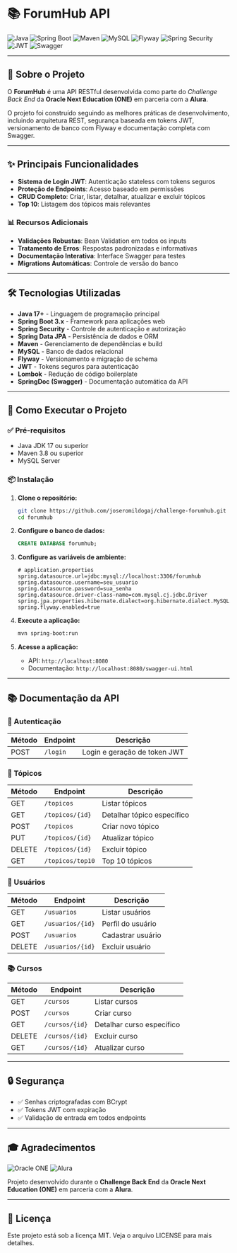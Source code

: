 # 📚 ForumHub API

![Java](https://img.shields.io/badge/Java-17%2B-blue?style=for-the-badge&logo=openjdk&logoColor=white)
![Spring Boot](https://img.shields.io/badge/Spring_Boot-3.x-green?style=for-the-badge&logo=spring&logoColor=white)
![Maven](https://img.shields.io/badge/Maven-4.0-red?style=for-the-badge&logo=apache-maven&logoColor=white)
![MySQL](https://img.shields.io/badge/MySQL-005C84?style=for-the-badge&logo=mysql&logoColor=white)
![Flyway](https://img.shields.io/badge/Flyway-CC0200?style=for-the-badge&logo=flyway&logoColor=white)
![Spring Security](https://img.shields.io/badge/Spring_Security-6DB33F?style=for-the-badge&logo=Spring-Security&logoColor=white)
![JWT](https://img.shields.io/badge/JWT-000000?style=for-the-badge&logo=JSON-Web-Tokens&logoColor=white)
![Swagger](https://img.shields.io/badge/Swagger-85EA2D?style=for-the-badge&logo=swagger&logoColor=black)

---

## 📖 Sobre o Projeto

O **ForumHub** é uma API RESTful desenvolvida como parte do *Challenge Back End* da **Oracle Next Education (ONE)** em parceria com a **Alura**. 

O projeto foi construído seguindo as melhores práticas de desenvolvimento, incluindo arquitetura REST, segurança baseada em tokens JWT, versionamento de banco com Flyway e documentação completa com Swagger.

---

## ✨ Principais Funcionalidades

- **Sistema de Login JWT**: Autenticação stateless com tokens seguros
- **Proteção de Endpoints**: Acesso baseado em permissões
- **CRUD Completo**: Criar, listar, detalhar, atualizar e excluir tópicos
- **Top 10**: Listagem dos tópicos mais relevantes

### 📊 Recursos Adicionais
- **Validações Robustas**: Bean Validation em todos os inputs
- **Tratamento de Erros**: Respostas padronizadas e informativas
- **Documentação Interativa**: Interface Swagger para testes
- **Migrations Automáticas**: Controle de versão do banco

---

## 🛠️ Tecnologias Utilizadas

- **Java 17+** - Linguagem de programação principal
- **Spring Boot 3.x** - Framework para aplicações web
- **Spring Security** - Controle de autenticação e autorização
- **Spring Data JPA** - Persistência de dados e ORM
- **Maven** - Gerenciamento de dependências e build
- **MySQL** - Banco de dados relacional
- **Flyway** - Versionamento e migração de schema
- **JWT** - Tokens seguros para autenticação
- **Lombok** - Redução de código boilerplate
- **SpringDoc (Swagger)** - Documentação automática da API

---

## 🚀 Como Executar o Projeto

### ✅ Pré-requisitos

- Java JDK 17 ou superior
- Maven 3.8 ou superior
- MySQL Server

### 📦 Instalação

1. **Clone o repositório:**
   ```bash
   git clone https://github.com/joseromildogaj/challenge-forumhub.git
   cd forumhub
   ```

2. **Configure o banco de dados:**
   ```sql
   CREATE DATABASE forumhub;
   ```

3. **Configure as variáveis de ambiente:**
   ```properties
   # application.properties
   spring.datasource.url=jdbc:mysql://localhost:3306/forumhub
   spring.datasource.username=seu_usuario
   spring.datasource.password=sua_senha
   spring.datasource.driver-class-name=com.mysql.cj.jdbc.Driver
   spring.jpa.properties.hibernate.dialect=org.hibernate.dialect.MySQL8Dialect
   spring.flyway.enabled=true
   ```

4. **Execute a aplicação:**
   ```bash
   mvn spring-boot:run
   ```

5. **Acesse a aplicação:**
   - API: `http://localhost:8080`
   - Documentação: `http://localhost:8080/swagger-ui.html`

---

## 📚 Documentação da API

### 🔐 Autenticação

| Método | Endpoint | Descrição |
|--------|----------|-----------|
| POST | `/login` | Login e geração de token JWT| 

### 📝 Tópicos

| Método | Endpoint | Descrição |
|--------|----------|-----------|
| GET | `/topicos` | Listar tópicos |
| GET | `/topicos/{id}` | Detalhar tópico específico |
| POST | `/topicos` | Criar novo tópico |
| PUT | `/topicos/{id}` | Atualizar tópico |
| DELETE | `/topicos/{id}` | Excluir tópico |
| GET | `/topicos/top10` | Top 10 tópicos |

### 👤 Usuários

| Método | Endpoint | Descrição |
|--------|----------|-----------|
| GET | `/usuarios` | Listar usuários |
| GET | `/usuarios/{id}` | Perfil do usuário |
| POST | `/usuarios` | Cadastrar usuário |
| DELETE | `/usuarios/{id}` | Excluir usuário |

### 📚 Cursos

| Método | Endpoint | Descrição |
|--------|----------|-----------|
| GET | `/cursos` | Listar cursos |
| POST | `/cursos` | Criar curso |
| GET | `/cursos/{id}` | Detalhar curso específico |
| DELETE | `/cursos/{id}` | Excluir curso |
| GET | `/cursos/{id}` | Atualizar curso |

---

## 🔒 Segurança

- ✅ Senhas criptografadas com BCrypt
- ✅ Tokens JWT com expiração
- ✅ Validação de entrada em todos endpoints

---

## 🎓 Agradecimentos

<div>

![Oracle ONE](https://img.shields.io/badge/Oracle-F80000?style=for-the-badge&logo=oracle&logoColor=white)
![Alura](https://img.shields.io/badge/Alura-0078D4?style=for-the-badge&logoColor=white)

Projeto desenvolvido durante o **Challenge Back End** da **Oracle Next Education (ONE)** em parceria com a **Alura**.

</div>

---

## 📄 Licença

Este projeto está sob a licença MIT. Veja o arquivo LICENSE para mais detalhes.


